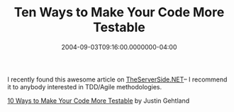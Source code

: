 ﻿---
title: Ten Ways to Make Your Code More Testable
date: "2004-09-03T09:16:00.0000000-04:00"
description: I recently found this awesome article on
featuredImage: /img/bulletin-board-3127287_1280.jpg
---

I recently found this awesome article on [TheServerSide.NET](http://www.theserverside.net/)– I recommend it to anybody interested in TDD/Agile methodologies.

[10 Ways to Make Your Code More Testable](http://www.theserverside.net/articles/showarticle.tss?id=10WaysTestableCode) by Justin Gehtland

